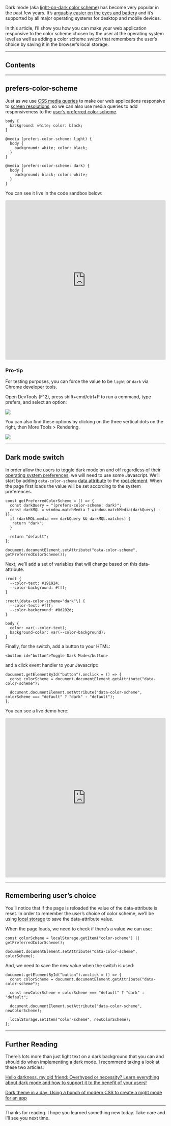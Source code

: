 Dark mode (aka [light-on-dark color scheme](https://en.wikipedia.org/wiki/Light-on-dark_color_scheme)) has become very popular in the past few years. It’s [arguably easier on the eyes and battery](https://www.popsci.com/night-dark-mode-design/) and it’s supported by all major operating systems for desktop and mobile devices.

In this article, I’ll show you how you can make your web application responsive to the color scheme chosen by the user at the operating system level as well as adding a color scheme switch that remembers the user’s choice by saving it in the browser’s local storage.

* * *

## Contents

* * *

## prefers-color-scheme

Just as we use [CSS media queries](https://developer.mozilla.org/en-US/docs/Web/CSS/Media_Queries/Using_media_queries#Media_features) to make our web applications responsive to [screen resolutions](https://developer.mozilla.org/en-US/docs/Web/CSS/@media/width), so we can also use media queries to add responsiveness to the [user’s preferred color scheme](https://developer.mozilla.org/en-US/docs/Web/CSS/@media/prefers-color-scheme).

```
body {
  background: white; color: black;
}

@media (prefers-color-scheme: light) {
  body {
    background: white; color: black;
  }
}

@media (prefers-color-scheme: dark) {
  body {
    background: black; color: white;
  }
}
```

You can see it live in the code sandbox below:

<iframe src="https://codesandbox.io/embed/m9fkn?view=editor+%2B+preview&module=%2Findex.html"
     style="width:100%; height: 500px; border:0; border-radius: 4px; overflow:hidden;"
     title="dark-mode"
     allow="accelerometer; ambient-light-sensor; camera; encrypted-media; geolocation; gyroscope; hid; microphone; midi; payment; usb; vr; xr-spatial-tracking"
     sandbox="allow-forms allow-modals allow-popups allow-presentation allow-same-origin allow-scripts"
   ></iframe>

### Pro-tip

For testing purposes, you can force the value to be `light` or `dark` via Chrome developer tools.

Open DevTools (F12), press shift+cmd/ctrl+P to run a command, type prefers, and select an option:

![](https://cdn-images-1.medium.com/max/800/1*5eJs27JNXUoE3NzEsMzF2w.png)

You can also find these options by clicking on the three vertical dots on the right, then More Tools > Rendering.

![](https://cdn-images-1.medium.com/max/800/1*2gtFwZzo-LNNUUFUyXGBYQ.png)

* * *

## Dark mode switch

In order allow the users to toggle dark mode on and off regardless of their [operating system preferences](https://web.dev/prefers-color-scheme/#activating-dark-mode-in-the-operating-system), we will need to use some Javascript.
We’ll start by adding `data-color-scheme` [data attribute](https://developer.mozilla.org/en-US/docs/Learn/HTML/Howto/Use_data_attributes) to the [root element](https://developer.mozilla.org/en-US/docs/Web/API/Document/documentElement). When the page first loads the value will be set according to the system preferences.

```
const getPreferredColorScheme = () => {
  const darkQuery = "(prefers-color-scheme: dark)";
  const darkMQL = window.matchMedia ? window.matchMedia(darkQuery) : {};
  if (darkMQL.media === darkQuery && darkMQL.matches) {
   return "dark";
  }

  return "default";
};

document.documentElement.setAttribute("data-color-scheme", getPreferredColorScheme());
```

Next, we’ll add a set of variables that will change based on this data-attribute.

```
:root {
  --color-text: #191924;
  --color-background: #fff;
}

:root\[data-color-scheme="dark"\] {
  --color-text: #fff;
  --color-background: #0d202d;
}

body {
  color: var(--color-text);
  background-color: var(--color-background);
}
```

Finally, for the switch, add a button to your HTML:

```
<button id="button">Toggle Dark Mode</button>
```

and a click event handler to your Javascript:

```
document.getElementById("button").onclick = () => {
  const colorScheme = document.documentElement.getAttribute("data-color-scheme");

  document.documentElement.setAttribute("data-color-scheme", colorScheme === "default" ? "dark" : "default");
};
```

You can see a live demo here:

<iframe src="https://codesandbox.io/embed/seche?view=editor+%2B+preview&module=%2Fsrc%2Findex.js"
     style="width:100%; height: 500px; border:0; border-radius: 4px; overflow:hidden;"
     title="dark-mode-toggle"
     allow="accelerometer; ambient-light-sensor; camera; encrypted-media; geolocation; gyroscope; hid; microphone; midi; payment; usb; vr; xr-spatial-tracking"
     sandbox="allow-forms allow-modals allow-popups allow-presentation allow-same-origin allow-scripts"
   ></iframe>

* * *

## Remembering user’s choice

You’ll notice that if the page is reloaded the value of the data-attribute is reset. In order to remember the user’s choice of color scheme, we’ll be using [local storage](https://developer.mozilla.org/en-US/docs/Web/API/Window/localStorage) to save the data-attribute value.

When the page loads, we need to check if there’s a value we can use:

```
const colorScheme = localStorage.getItem("color-scheme") || getPreferredColorScheme();

document.documentElement.setAttribute("data-color-scheme", colorScheme);
```

And, we need to save the new value when the switch is used:

```
document.getElementById("button").onclick = () => {
  const colorScheme = document.documentElement.getAttribute("data-color-scheme");

  const newColorScheme = colorScheme === "default" ? "dark" : "default";

  document.documentElement.setAttribute("data-color-scheme", newColorScheme);

  localStorage.setItem("color-scheme", newColorScheme);
};
```

* * *

## Further Reading

There’s lots more than just light text on a dark background that you can and should do when implementing a dark mode. I recommend taking a look at these two articles:

[Hello darkness, my old friend: Overhyped or necessity? Learn everything about dark mode and how to support it to the benefit of your users!](https://medium.com/dev-channel/hello-darkness-my-old-friend-48a97ab4379a)

[Dark theme in a day: Using a bunch of modern CSS to create a night mode for an app](https://medium.com/@mwichary/dark-theme-in-a-day-3518dde2955a)

* * *

Thanks for reading. I hope you learned something new today. Take care and I’ll see you next time.
